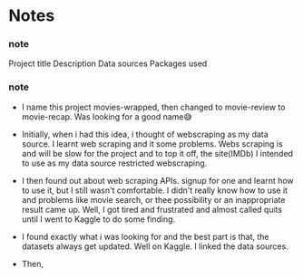 # Notes

### note

Project title
Description
Data sources
Packages used

### note

- I name this project movies-wrapped, then changed to movie-review to movie-recap. Was looking for a good name😅

- Initially, when i had this idea, i thought of webscraping as my data source. I learnt web scraping and it some problems. Webs scraping is and will be slow for the project and to top it off, the site(IMDb) I intended to use as my data source restricted webscraping.
- I then found out about web scraping APIs. signup for one and learnt how to use it, but I still wasn't comfortable. I didn't really know how to use it and problems like movie search, or thee possibility or an inappropriate result came up. Well, I got tired and frustrated and almost called quits until I went to Kaggle to do some finding.
- I found exactly what i was looking for and the best part is that, the datasets always get updated. Well on Kaggle. I linked the data sources.
- Then,

